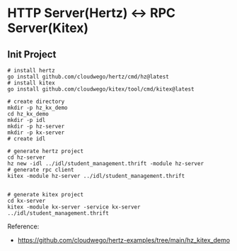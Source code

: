 # HTTP Server(Hertz) <-> RPC Server(Kitex)

## Init Project
```shell
# install hertz
go install github.com/cloudwego/hertz/cmd/hz@latest
# install kitex
go install github.com/cloudwego/kitex/tool/cmd/kitex@latest

# create directory
mkdir -p hz_kx_demo
cd hz_kx_demo
mkdir -p idl
mkdir -p hz-server
mkdir -p kx-server
# create idl

# generate hertz project
cd hz-server
hz new -idl ../idl/student_management.thrift -module hz-server
# generate rpc client
kitex -module hz-server ../idl/student_management.thrift


# generate kitex project
cd kx-server
kitex -module kx-server -service kx-server ../idl/student_management.thrift

```


Reference: 
- https://github.com/cloudwego/hertz-examples/tree/main/hz_kitex_demo
